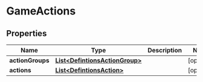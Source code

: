 
# GameActions

## Properties
Name | Type | Description | Notes
------------ | ------------- | ------------- | -------------
**actionGroups** | [**List&lt;DefintionsActionGroup&gt;**](DefintionsActionGroup.md) |  |  [optional]
**actions** | [**List&lt;DefintionsAction&gt;**](DefintionsAction.md) |  |  [optional]



